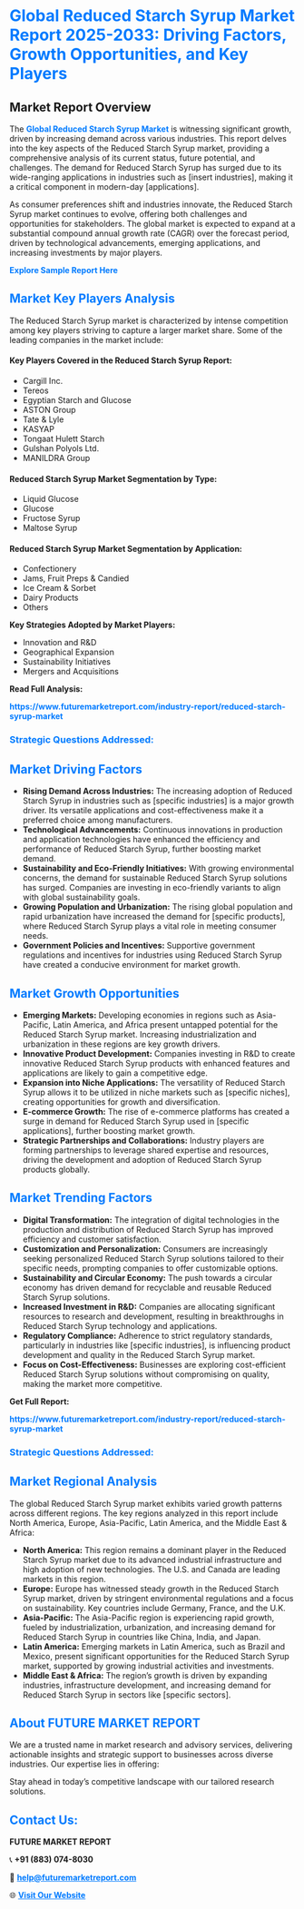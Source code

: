 <h1 style="color: #007BFF;">Global Reduced Starch Syrup Market Report 2025-2033: Driving Factors, Growth Opportunities, and Key Players</h1>

<section id="overview">
<h2>Market Report Overview</h2>
<p>The <a href="https://www.futuremarketreport.com/industry-report/reduced-starch-syrup-market" style="color: #007BFF; text-decoration: none;"><strong>Global Reduced Starch Syrup Market</strong></a> is witnessing significant growth, driven by increasing demand across various industries. This report delves into the key aspects of the Reduced Starch Syrup market, providing a comprehensive analysis of its current status, future potential, and challenges. The demand for Reduced Starch Syrup has surged due to its wide-ranging applications in industries such as [insert industries], making it a critical component in modern-day [applications].</p>
<p>As consumer preferences shift and industries innovate, the Reduced Starch Syrup market continues to evolve, offering both challenges and opportunities for stakeholders. The global market is expected to expand at a substantial compound annual growth rate (CAGR) over the forecast period, driven by technological advancements, emerging applications, and increasing investments by major players.</p>
</section>

<section id="overview">
<p><a href="https://www.futuremarketreport.com/request-sample/reportId=107997" style="color: #007BFF; text-decoration: none;"><strong>Explore Sample Report Here</strong></a></p>
</section>

<section id="key-players">
<h2 style="color: #007BFF;">Market Key Players Analysis</h2>
<p>The Reduced Starch Syrup market is characterized by intense competition among key players striving to capture a larger market share. Some of the leading companies in the market include:</p>
<h4>Key Players Covered in the Reduced Starch Syrup Report:</h4>
<ul><li>Cargill Inc.</li><li>Tereos</li><li>Egyptian Starch and Glucose</li><li>ASTON Group</li><li>Tate &amp; Lyle</li><li>KASYAP</li><li>Tongaat Hulett Starch</li><li>Gulshan Polyols Ltd.</li><li>MANILDRA Group</li></ul>
<h4>Reduced Starch Syrup Market Segmentation by Type:</h4>
<ul><li>Liquid Glucose</li><li>Glucose</li><li>Fructose Syrup</li><li>Maltose Syrup</li></ul>

<h4>Reduced Starch Syrup Market Segmentation by Application:</h4>
<ul><li>Confectionery</li><li>Jams, Fruit Preps &amp; Candied</li><li>Ice Cream &amp; Sorbet</li><li>Dairy Products</li><li>Others</li></ul>
<p><strong>Key Strategies Adopted by Market Players:</strong></p>
<ul>
<li>Innovation and R&D</li>
<li>Geographical Expansion</li>
<li>Sustainability Initiatives</li>
<li>Mergers and Acquisitions</li>
</ul>
</section>

<section>
<p><strong>Read Full Analysis: </strong></p><a href="https://www.futuremarketreport.com/industry-report/reduced-starch-syrup-market" style="color: #007BFF; text-decoration: none;"><strong>https://www.futuremarketreport.com/industry-report/reduced-starch-syrup-market</strong></a>
<h3 style="color: #007BFF;">Strategic Questions Addressed:</h3>
</section>

<section id="driving-factors">
<h2 style="color: #007BFF;">Market Driving Factors</h2>
<ul>
<li><strong>Rising Demand Across Industries:</strong> The increasing adoption of Reduced Starch Syrup in industries such as [specific industries] is a major growth driver. Its versatile applications and cost-effectiveness make it a preferred choice among manufacturers.</li>
<li><strong>Technological Advancements:</strong> Continuous innovations in production and application technologies have enhanced the efficiency and performance of Reduced Starch Syrup, further boosting market demand.</li>
<li><strong>Sustainability and Eco-Friendly Initiatives:</strong> With growing environmental concerns, the demand for sustainable Reduced Starch Syrup solutions has surged. Companies are investing in eco-friendly variants to align with global sustainability goals.</li>
<li><strong>Growing Population and Urbanization:</strong> The rising global population and rapid urbanization have increased the demand for [specific products], where Reduced Starch Syrup plays a vital role in meeting consumer needs.</li>
<li><strong>Government Policies and Incentives:</strong> Supportive government regulations and incentives for industries using Reduced Starch Syrup have created a conducive environment for market growth.</li>
</ul>
</section>

<section id="growth-opportunities">
<h2 style="color: #007BFF;">Market Growth Opportunities</h2>
<ul>
<li><strong>Emerging Markets:</strong> Developing economies in regions such as Asia-Pacific, Latin America, and Africa present untapped potential for the Reduced Starch Syrup market. Increasing industrialization and urbanization in these regions are key growth drivers.</li>
<li><strong>Innovative Product Development:</strong> Companies investing in R&D to create innovative Reduced Starch Syrup products with enhanced features and applications are likely to gain a competitive edge.</li>
<li><strong>Expansion into Niche Applications:</strong> The versatility of Reduced Starch Syrup allows it to be utilized in niche markets such as [specific niches], creating opportunities for growth and diversification.</li>
<li><strong>E-commerce Growth:</strong> The rise of e-commerce platforms has created a surge in demand for Reduced Starch Syrup used in [specific applications], further boosting market growth.</li>
<li><strong>Strategic Partnerships and Collaborations:</strong> Industry players are forming partnerships to leverage shared expertise and resources, driving the development and adoption of Reduced Starch Syrup products globally.</li>
</ul>
</section>

<section id="trending-factors">
<h2 style="color: #007BFF;">Market Trending Factors</h2>
<ul>
<li><strong>Digital Transformation:</strong> The integration of digital technologies in the production and distribution of Reduced Starch Syrup has improved efficiency and customer satisfaction.</li>
<li><strong>Customization and Personalization:</strong> Consumers are increasingly seeking personalized Reduced Starch Syrup solutions tailored to their specific needs, prompting companies to offer customizable options.</li>
<li><strong>Sustainability and Circular Economy:</strong> The push towards a circular economy has driven demand for recyclable and reusable Reduced Starch Syrup solutions.</li>
<li><strong>Increased Investment in R&D:</strong> Companies are allocating significant resources to research and development, resulting in breakthroughs in Reduced Starch Syrup technology and applications.</li>
<li><strong>Regulatory Compliance:</strong> Adherence to strict regulatory standards, particularly in industries like [specific industries], is influencing product development and quality in the Reduced Starch Syrup market.</li>
<li><strong>Focus on Cost-Effectiveness:</strong> Businesses are exploring cost-efficient Reduced Starch Syrup solutions without compromising on quality, making the market more competitive.</li>
</ul>
</section>

<section>
<p><strong>Get Full Report: </strong></p><a href="https://www.futuremarketreport.com/industry-report/reduced-starch-syrup-market" style="color: #007BFF; text-decoration: none;"><strong>https://www.futuremarketreport.com/industry-report/reduced-starch-syrup-market</strong></a>
<h3 style="color: #007BFF;">Strategic Questions Addressed:</h3>
</section>


<section id="regional-analysis">
<h2 style="color: #007BFF;">Market Regional Analysis</h2>
<p>The global Reduced Starch Syrup market exhibits varied growth patterns across different regions. The key regions analyzed in this report include North America, Europe, Asia-Pacific, Latin America, and the Middle East & Africa:</p>
<ul>
<li><strong>North America:</strong> This region remains a dominant player in the Reduced Starch Syrup market due to its advanced industrial infrastructure and high adoption of new technologies. The U.S. and Canada are leading markets in this region.</li>
<li><strong>Europe:</strong> Europe has witnessed steady growth in the Reduced Starch Syrup market, driven by stringent environmental regulations and a focus on sustainability. Key countries include Germany, France, and the U.K.</li>
<li><strong>Asia-Pacific:</strong> The Asia-Pacific region is experiencing rapid growth, fueled by industrialization, urbanization, and increasing demand for Reduced Starch Syrup in countries like China, India, and Japan.</li>
<li><strong>Latin America:</strong> Emerging markets in Latin America, such as Brazil and Mexico, present significant opportunities for the Reduced Starch Syrup market, supported by growing industrial activities and investments.</li>
<li><strong>Middle East & Africa:</strong> The region’s growth is driven by expanding industries, infrastructure development, and increasing demand for Reduced Starch Syrup in sectors like [specific sectors].</li>
</ul>
</section>

<footer>
<h2 style="color: #007BFF;">About FUTURE MARKET REPORT</h2>
<p>We are a trusted name in market research and advisory services, delivering actionable insights and strategic support to businesses across diverse industries. Our expertise lies in offering:</p>

<p>Stay ahead in today’s competitive landscape with our tailored research solutions.</p>

<h2 style="color: #007BFF;">Contact Us:</h2>
<p><strong>FUTURE MARKET REPORT</strong></p>
<p>📞 <strong>+91 (883) 074-8030</strong></p>
<p>📧 <strong><a href="mailto:help@futuremarketreport.com" style="color: #007BFF;">help@futuremarketreport.com</a></strong></p>
<p>🌐 <strong><a href="https://www.futuremarketreport.com/" style="color: #007BFF;">Visit Our Website</a></strong></p>
</footer>
